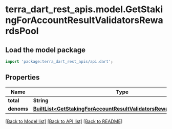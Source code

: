 # terra_dart_rest_apis.model.GetStakingForAccountResultValidatorsRewardsPool

## Load the model package
```dart
import 'package:terra_dart_rest_apis/api.dart';
```

## Properties
Name | Type | Description | Notes
------------ | ------------- | ------------- | -------------
**total** | **String** |  | 
**denoms** | [**BuiltList&lt;GetStakingForAccountResultValidatorsRewardsPoolDenoms&gt;**](GetStakingForAccountResultValidatorsRewardsPoolDenoms.md) |  | 

[[Back to Model list]](../README.md#documentation-for-models) [[Back to API list]](../README.md#documentation-for-api-endpoints) [[Back to README]](../README.md)


